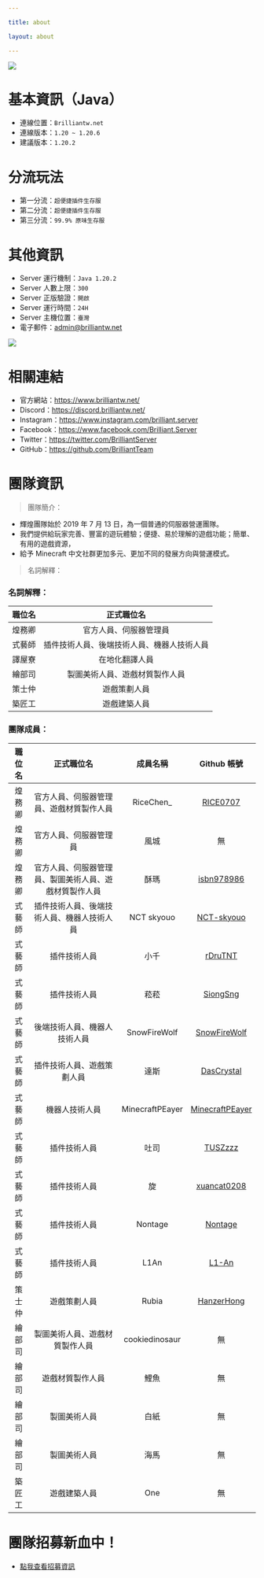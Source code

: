 ```yaml
---

title: about

layout: about

---
```


![](img/關於輝煌/橫幅.png)

# 基本資訊（Java）
- 連線位置：` Brilliantw.net `
- 連線版本：` 1.20 ~ 1.20.6 `
- 建議版本：` 1.20.2 `

# 分流玩法
- 第一分流：` 超便捷插件生存服 `
- 第二分流：` 超便捷插件生存服 `
- 第三分流：` 99.9% 原味生存服 `

# 其他資訊
- Server 運行機制：` Java 1.20.2 `
- Server 人數上限：` 300 `
- Server 正版驗證：` 開啟 `
- Server 運行時間：` 24H `
- Server 主機位置：` 臺灣 `
- 電子郵件：admin@brilliantw.net

<a href="https://www.mc-list.xyz/843/info" target="_blank"><img src="https://www.mc-list.xyz/banner/1-843.png" border="0"></a>

# 相關連結
- 官方網站：https://www.brilliantw.net/
- Discord：https://discord.brilliantw.net/
- Instagram：https://www.instagram.com/brilliant.server
- Facebook：https://www.facebook.com/Brilliant.Server
- Twitter：https://twitter.com/BrilliantServer
- GitHub：https://github.com/BrilliantTeam

# 團隊資訊

> 團隊簡介：

- 輝煌團隊始於 2019 年 7 月 13 日，為一個普通的伺服器營運團隊。
- 我們提供給玩家完善、豐富的遊玩體驗；便捷、易於理解的遊戲功能；簡單、有用的遊戲資源，
- 給予 Minecraft 中文社群更加多元、更加不同的發展方向與營運模式。

> 名詞解釋：
### 名詞解釋：
職位名|正式職位名|
:------:|:------:|
煌務卿|官方人員、伺服器管理員
式藝師|插件技術人員、後端技術人員、機器人技術人員
譯屋寮|在地化翻譯人員
繪部司|製圖美術人員、遊戲材質製作人員
策士仲|遊戲策劃人員
築匠工|遊戲建築人員

### 團隊成員：
職位名|正式職位名|成員名稱|Github 帳號|
:------:|:------:|:------:|:------:|
煌務卿|官方人員、伺服器管理員、遊戲材質製作人員|RiceChen_|[RICE0707](https://github.com/RICE0707)
煌務卿|官方人員、伺服器管理員|風城|無
煌務卿|官方人員、伺服器管理員、製圖美術人員、遊戲材質製作人員|酥瑪|[isbn978986](https://github.com/isbn978986)
式藝師|插件技術人員、後端技術人員、機器人技術人員|NCT skyouo|[NCT-skyouo](https://github.com/NCT-skyouo)
式藝師|插件技術人員|小千|[rDruTNT](https://github.com/rDruTNT)
式藝師|插件技術人員|菘菘|[SiongSng](https://github.com/SiongSng)
式藝師|後端技術人員、機器人技術人員|SnowFireWolf|[SnowFireWolf](https://github.com/SnowFireWolf)
式藝師|插件技術人員、遊戲策劃人員|達斯|[DasCrystal](https://github.com/DasCrystal)
式藝師|機器人技術人員|MinecraftPEayer|[MinecraftPEayer](https://github.com/MinecraftPEayer)
式藝師|插件技術人員|吐司|[TUSZzzz](https://github.com/TUSZzzz)
式藝師|插件技術人員|旋|[xuancat0208](https://github.com/xuancat0208)
式藝師|插件技術人員|Nontage|[Nontage](https://github.com/SeanMud0319)
式藝師|插件技術人員|L1An|[L1-An](https://github.com/L1-An)
策士仲|遊戲策劃人員|Rubia|[HanzerHong](https://github.com/Rubia7599)
繪部司|製圖美術人員、遊戲材質製作人員|cookiedinosaur|無
繪部司|遊戲材質製作人員|鯉魚|無
繪部司|製圖美術人員|白紙|無
繪部司|製圖美術人員|海馬|無
築匠工|遊戲建築人員|One|無

# 團隊招募新血中！
- <a href="https://www.brilliantw.net/成員招募">點我查看招募資訊</a>
